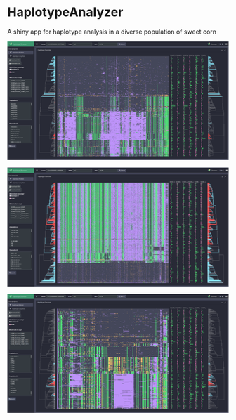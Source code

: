 # HaplotypeAnalyzer
A shiny app for haplotype analysis in a diverse population of sweet corn



![su1_haplotype](./figs/sh2_haplotype.png)


![su1_haplotype](./figs/su1_haplotype.png)


![su1_haplotype](./figs/se1_haplotype.png)
